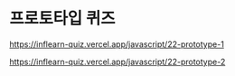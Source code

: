 # 프로토타입 퀴즈

https://inflearn-quiz.vercel.app/javascript/22-prototype-1

https://inflearn-quiz.vercel.app/javascript/22-prototype-2